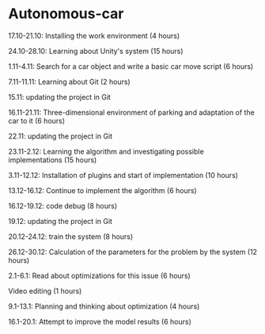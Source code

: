 # Autonomous-car

17.10-21.10: Installing the work environment (4 hours)

24.10-28.10: Learning about Unity's system (15 hours)

1.11-4.11: Search for a car object and write a basic car move script (6 hours)

7.11-11.11: Learning about Git (2 hours)

15.11: updating the project in Git

16.11-21.11: Three-dimensional environment of parking and adaptation of the car to it (6 hours)

22.11: updating the project in Git

23.11-2.12: Learning the algorithm and investigating possible implementations (15 hours)

3.11-12.12: Installation of plugins and start of implementation (10 hours)

13.12-16.12: Continue to implement the algorithm (6 hours)

16.12-19.12: code debug (8 hours)

19.12: updating the project in Git

20.12-24.12: train the system (8 hours)

26.12-30.12: Calculation of the parameters for the problem by the system (12 hours)

2.1-6.1: Read about optimizations for this issue (6 hours)

Video editing (1 hours)

9.1-13.1: Planning and thinking about optimization  (4 hours)

16.1-20.1: Attempt to improve the model results (6 hours)



